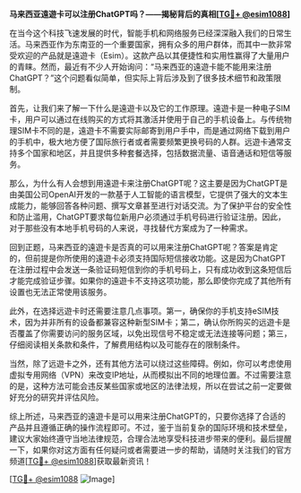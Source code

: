 **马来西亚遠遊卡可以注册ChatGPT吗？——揭秘背后的真相[[TG💪+ @esim1088](https://t.me/s/esim1088)]**

在当今这个科技飞速发展的时代，智能手机和网络服务已经深深融入我们的日常生活。马来西亚作为东南亚的一个重要国家，拥有众多的用户群体，而其中一款非常受欢迎的产品就是遠遊卡（Esim）。这款产品以其便捷性和实用性赢得了大量用户的青睐。然而，最近有不少人开始询问：“马来西亚的遠遊卡能不能用来注册ChatGPT？”这个问题看似简单，但实际上背后涉及到了很多技术细节和政策限制。

首先，让我们来了解一下什么是遠遊卡以及它的工作原理。遠遊卡是一种电子SIM卡，用户可以通过在线购买的方式将其激活并使用于自己的手机设备上。与传统物理SIM卡不同的是，遠遊卡不需要实际邮寄到用户手中，而是通过网络下载到用户的手机中，极大地方便了国际旅行者或者需要频繁更换号码的人群。远遊卡通常支持多个国家和地区，并且提供多种套餐选择，包括数据流量、语音通话和短信等服务。

那么，为什么有人会想到用遠遊卡来注册ChatGPT呢？这主要是因为ChatGPT是由美国公司OpenAI开发的一款基于人工智能的语言模型，它提供了强大的文本生成能力，能够回答各种问题、撰写文章甚至进行对话交流。为了保护平台的安全性和防止滥用，ChatGPT要求每位新用户必须通过手机号码进行验证注册。因此，对于那些没有本地手机号码的人来说，寻找替代方案成为了一种需求。

回到正题，马来西亚的遠遊卡是否真的可以用来注册ChatGPT呢？答案是肯定的，但前提是你所使用的遠遊卡必须支持国际短信接收功能。这是因为ChatGPT在注册过程中会发送一条验证码短信到你的手机号码上，只有成功收到这条短信后才能完成验证步骤。如果你的遠遊卡不支持这项功能，那么即使你完成了其他所有设置也无法正常使用该服务。

此外，在选择远遊卡时还需要注意几点事项。第一，确保你的手机支持eSIM技术，因为并非所有的设备都兼容这种新型SIM卡；第二，确认你所购买的远遊卡是否覆盖了你需要访问的服务区域，以免出现信号不稳定或无法连接等问题；第三，仔细阅读相关条款和条件，了解费用结构以及可能存在的限制条件。

当然，除了远遊卡之外，还有其他方法可以绕过这些障碍。例如，你可以考虑使用虚拟专用网络（VPN）来改变IP地址，从而模拟出不同的地理位置。不过需要注意的是，这种方法可能会违反某些国家或地区的法律法规，所以在尝试之前一定要做好充分的研究并评估风险。

综上所述，马来西亚的遠遊卡是可以用来注册ChatGPT的，只要你选择了合适的产品并且遵循正确的操作流程即可。不过，鉴于当前复杂的国际环境和技术壁垒，建议大家始终遵守当地法律规范，合理合法地享受科技进步带来的便利。最后提醒一下，如果你对这方面有任何疑问或者需要进一步的帮助，请随时关注我们的官方频道[[TG💪+ @esim1088](https://t.me/s/esim1088)]获取最新资讯！

[[TG💪+ @esim1088](https://t.me/s/esim1088) ![Image](https://i.postimg.cc/4NQfJmqS/Snipaste-2025-05-13-00-14-12.png)]